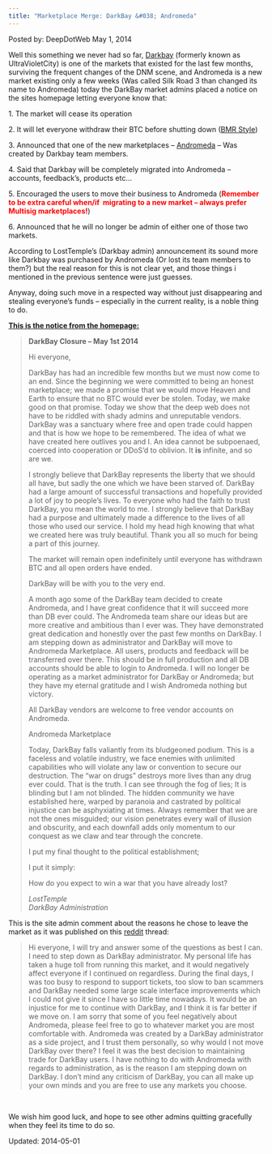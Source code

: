 ```yaml
---
title: "Marketplace Merge: DarkBay &#038; Andromeda"
---
```


Posted by: DeepDotWeb
<span>May 1, 2014</span>

<p>Well this something we never had so far, <a href="http://www.deepdotweb.com/marketplace-directory/listing/ultravioletcity">Darkbay</a> (formerly known as UltraVioletCity) is one of the markets that existed for the last few months, surviving the frequent changes of the DNM scene, and Andromeda is a new market existing only a few weeks (Was called Silk Road 3 than changed its name to Andromeda) today the DarkBay market admins placed a notice on the sites homepage letting everyone know that:</p>
<p>1. The market will cease its operation</p>
<p>2. It will let everyone withdraw their BTC before shutting down (<a href="/2013/12/01/bmr-is-shutting-down/">BMR Style</a>)</p>
<p>3. Announced that one of the new marketplaces &#8211; <a href="http://www.deepdotweb.com/marketplace-directory/listing/andromeda-market">Andromeda</a> &#8211; Was created by Darkbay team members.</p>
<p>4. Said that Darkbay will be completely migrated into Andromeda &#8211;  accounts, feedback&#8217;s, products etc&#8230;</p>
<p>5. Encouraged the users to move their business to Andromeda (<strong><span style="color: #ff0000;">Remember to be extra careful when/if  migrating to a new market &#8211; always prefer Multisig marketplaces!</span></strong>)</p>
<p>6. Announced that he will no longer be admin of either one of those two markets.</p>
<p>According to LostTemple&#8217;s (Darkbay admin) announcement its sound more like Darkbay was purchased by Andromeda (Or lost its team members to them?) but the real reason for this is not clear yet, and those things i mentioned in the previous sentence were just guesses.</p>
<p>Anyway, doing such move in a respected way without just disappearing and stealing everyone&#8217;s funds &#8211; especially in the current reality, is a noble thing to do.</p>
<p><span style="text-decoration: underline;"><strong>This is the notice from the homepage:</strong></span></p>
<blockquote>
<div align="left">
<p><b>DarkBay Closure &#8211; May 1st 2014</b></p>
<p>Hi everyone,</p>
<p>DarkBay has had an incredible few months but we must now come to an end. Since the beginning we were committed to being an honest marketplace; we made a promise that we would move Heaven and Earth to ensure that no BTC would ever be stolen. Today, we make good on that promise. Today we show that the deep web does not have to be riddled with shady admins and unreputable vendors. DarkBay was a sanctuary where free and open trade could happen and that is how we hope to be remembered. The idea of what we have created here outlives you and I. An idea cannot be subpoenaed, coerced into cooperation or DDoS&#8217;d to oblivion. It <b>is</b> infinite, and so are we.</p>
<p>I strongly believe that DarkBay represents the liberty that we should all have, but sadly the one which we have been starved of. DarkBay had a large amount of successful transactions and hopefully provided a lot of joy to people&#8217;s lives. To everyone who had the faith to trust DarkBay, you mean the world to me. I strongly believe that DarkBay had a purpose and ultimately made a difference to the lives of all those who used our service. I hold my head high knowing that what we created here was truly beautiful. Thank you all so much for being a part of this journey.</p>
<p>The market will remain open indefinitely until everyone has withdrawn BTC and all open orders have ended.</p>
<p>DarkBay will be with you to the very end.</p>
<p>A month ago some of the DarkBay team decided to create Andromeda, and I have great confidence that it will succeed more than DB ever could. The Andromeda team share our ideas but are more creative and ambitious than I ever was. They have demonstrated great dedication and honestly over the past few months on DarkBay. I am stepping down as administrator and DarkBay will move to Andromeda Marketplace. All users, products and feedback will be transferred over there. This should be in full production and all DB accounts should be able to login to Andromeda. I will no longer be operating as a market administrator for DarkBay or Andromeda; but they have my eternal gratitude and I wish Andromeda nothing but victory.</p>
<p>All DarkBay vendors are welcome to free vendor accounts on Andromeda.</p>
<p>Andromeda Marketplace</p>
<p>Today, DarkBay falls valiantly from its bludgeoned podium. This is a faceless and volatile industry, we face enemies with unlimited capabilities who will violate any law or convention to secure our destruction. The &#8220;war on drugs&#8221; destroys more lives than any drug ever could. That is the truth. I can see through the fog of lies; It is blinding but I am not blinded. The hidden community we have established here, warped by paranoia and castrated by political injustice can be asphyxiating at times. Always remember that we are not the ones misguided; our vision penetrates every wall of illusion and obscurity, and each downfall adds only momentum to our conquest as we claw and tear through the concrete.</p>
<p>I put my final thought to the political establishment;</p>
<p>I put it simply:</p>
<p>How do you expect to win a war that you have already lost?</p>
<p><i>LostTemple<br/>
    DarkBay Administration</i></p>
</div>
</blockquote>
<div align="left"></div>
<p>This is the site admin comment about the reasons he chose to leave the market as it was published on this <a href="http://www.reddit.com/r/DarkNetMarkets/comments/24fsrs/darkbay_closing_sent_everyone_to_andromeda/">reddit</a> thread:</p>
<blockquote><p>Hi everyone, I will try and answer some of the questions as best I can. I need to step down as DarkBay administrator. My personal life has taken a huge toll from running this market, and it would negatively affect everyone if I continued on regardless. During the final days, I was too busy to respond to support tickets, too slow to ban scammers and DarkBay needed some large scale interface improvements which I could not give it since I have so little time nowadays. It would be an injustice for me to continue with DarkBay, and I think it is far better if we move on. I am sorry that some of you feel negatively about Andromeda, please feel free to go to whatever market you are most comfortable with. Andromeda was created by a DarkBay administrator as a side project, and I trust them personally, so why would I not move DarkBay over there? I feel it was the best decision to maintaining trade for DarkBay users. I have nothing to do with Andromeda with regards to administration, as is the reason I am stepping down on DarkBay. I don&#8217;t mind any criticism of DarkBay, you can all make up your own minds and you are free to use any markets you choose.</p></blockquote>
<p>&nbsp;</p>
<p>We wish him good luck, and hope to see other admins quitting gracefully when they feel its time to do so.</p>

Updated: 2014-05-01
    
